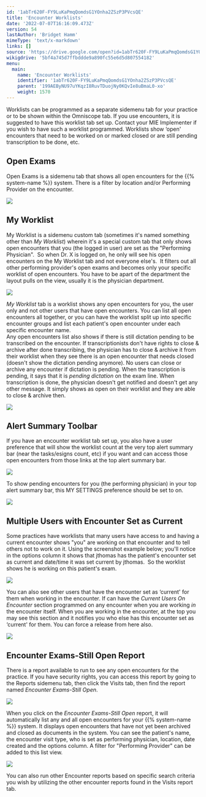 ```yaml
---
id: '1abTr620F-FY9LuKaPmqQomdsG1YOnha2ZSzP3PVcsQE'
title: 'Encounter Worklists'
date: '2022-07-07T16:16:09.473Z'
version: 54
lastAuthor: 'Bridget Hamm'
mimeType: 'text/x-markdown'
links: []
source: 'https://drive.google.com/open?id=1abTr620F-FY9LuKaPmqQomdsG1YOnha2ZSzP3PVcsQE'
wikigdrive: '5bf4a745d7ffbddde9a890fc55e6d5d807554182'
menu:
  main:
    name: 'Encounter Worklists'
    identifier: '1abTr620F-FY9LuKaPmqQomdsG1YOnha2ZSzP3PVcsQE'
    parent: '199AEByNU97uYKqzI8RuvTDuojNy0KQvIe8uBmaL0-xo'
    weight: 1570
---
```

Worklists can be programmed as a separate sidemenu tab for your practice or to be shown within the Omniscope tab. If you use encounters, it is suggested to have this worklist tab set up. Contact your MIE Implementer if you wish to have such a worklist programmed. Worklists show ‘open' encounters that need to be worked on or marked closed or are still pending transcription to be done, etc.
  
## Open Exams  
  
Open Exams is a sidemenu tab that shows all open encounters for the {{% system-name %}} system. There is a filter by location and/or Performing Provider on the encounter.
  
![](../encounter-worklists.assets/10000201000004A4000000C583B456CDCEB3B0CB.png)  

  
## My Worklist  
  
My Worklist is a sidemenu custom tab (sometimes it's named something other than *My Worklist*) wherein it's a special custom tab that only shows open encounters that you (the logged in user) are set as the "Performing Physician".  So when Dr. X is logged on, he only will see his open encounters on the My Worklist tab and not everyone else's.  It filters out all other performing provider's open exams and becomes only your specific worklist of open encounters. You have to be apart of the department the layout pulls on the view, usually it is the physician department.
  
![](../encounter-worklists.assets/10000000000003D40000010E7750CD0BB7A941BF.png)  

*My Worklist* tab is a worklist shows any open encounters for you, the user only and not other users that have open encounters. You can list all open encounters all together, or you can have the worklist split up into specific encounter groups and list each patient's open encounter under each specific encounter name.  
Any open encounters list also shows if there is still dictation pending to be transcribed on the encounter. If transcriptionists don't have rights to close & archive after done transcribing, the physician has to close & archive it from their worklist when they see there is an open encounter that needs closed (doesn't show the dictation pending anymore). No users can close or archive any encounter if dictation is pending. When the transcription is pending, it says that it is *pending dictation* on the exam line. When transcription is done, the physician doesn't get notified and doesn't get any other message. It simply shows as open on their worklist and they are able to close & archive then.
  
![](../encounter-worklists.assets/10000000000003750000005807BDDBA923BB8209.png)  

  
## Alert Summary Toolbar  
  
If you have an encounter worklist tab set up, you also have a user preference that will show the worklist count at the very top alert summary bar (near the tasks/esigns count, etc) if you want and can access those open encounters from those links at the top alert summary bar.
  
![](../encounter-worklists.assets/10000000000002550000012505C34306D40FB11D.png)  

To show pending encounters for you (the performing physician) in your top alert summary bar, this MY SETTINGS preference should be set to on.
  
![](../encounter-worklists.assets/10000000000000B10000002579FDF401684A1585.png)  

  
## Multiple Users with Encounter Set as Current  
  
Some practices have worklists that many users have access to and having a current encounter shows "you" are working on that encounter and to tell others not to work on it. Using the screenshot example below; you'll notice in the options column it shows that jthomas has the patient's encounter set as current and date/time it was set current by jthomas.  So the worklist shows he is working on this patient's exam.
  
![](../encounter-worklists.assets/100000000000032E000000775271739AD96528B7.png)  

You can also see other users that have the encounter set as ‘current' for them when working in the encounter. If can have the *Current Users On Encounter* section programmed on any encounter when you are working *in* the encounter itself. When you are working in the encounter, at the top you may see this section and it notifies you who else has this encounter set as ‘current' for them. You can force a release from here also.
  
![](../encounter-worklists.assets/1000000000000110000000389BFC689C0B3C2811.png)  

  
## Encounter Exams-Still Open Report  
  
There is a report available to run to see any open encounters for the practice. If you have security rights, you can access this report by going to the Reports sidemenu tab, then click the Visits tab, then find the report named *Encounter Exams-Still Open*.
  
![](../encounter-worklists.assets/100000000000037800000180594D40A1238367C5.png)  

When you click on the *Encounter Exams-Still Open* report, it will automatically list any and all open encounters for your {{% system-name %}} system. It displays open encounters that have not yet been archived and closed as documents in the system. You can see the patient's name, the encounter visit type, who is set as performing physician, location, date created and the options column. A filter for "Performing Provider" can be added to this list view.
  
![](../encounter-worklists.assets/10000000000003DF000001D4BC35142211913B68.png)  

You can also run other Encounter reports based on specific search criteria you wish by utilizing the other encounter reports found in the Visits report tab.
